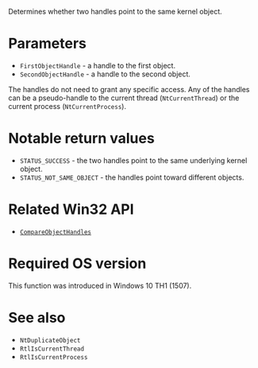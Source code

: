 Determines whether two handles point to the same kernel object.

# Parameters
 - `FirstObjectHandle` - a handle to the first object.
 - `SecondObjectHandle` - a handle to the second object.

The handles do not need to grant any specific access. Any of the handles can be a pseudo-handle to the current thread (`NtCurrentThread`) or the current process (`NtCurrentProcess`).

# Notable return values
 - `STATUS_SUCCESS` - the two handles point to the same underlying kernel object.
 - `STATUS_NOT_SAME_OBJECT` - the handles point toward different objects.

# Related Win32 API
 - [`CompareObjectHandles`](https://learn.microsoft.com/en-us/windows/win32/api/handleapi/nf-handleapi-compareobjecthandles)

# Required OS version
This function was introduced in Windows 10 TH1 (1507).

# See also
 - `NtDuplicateObject`
 - `RtlIsCurrentThread`
 - `RtlIsCurrentProcess`
